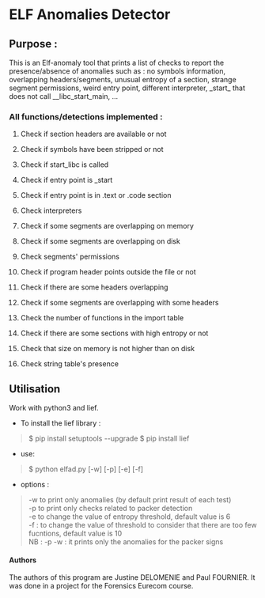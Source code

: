 # ELF Anomalies Detector

## Purpose :

This is an Elf-anomaly tool that prints a list of checks to report the presence/absence of anomalies such as : no symbols information, overlapping headers/segments, unusual entropy of a section, strange segment permissions, weird entry point, different interpreter, \_start\_ that does not call \_\_libc\_start\_main, ...

### All functions/detections implemented :

1. Check if section headers are available or not
2. Check if symbols have been stripped or not
3. Check if start\_libc is called
4. Check if entry point is \_start
5. Check if entry point is in .text or .code section
6. Check interpreters
7. Check if some segments are overlapping on memory
8. Check if some segments are overlapping on disk
9. Check segments' permissions
10. Check if program header points outside the file or not
11. Check if there are some headers overlapping
12. Check if some segments are overlapping with some headers

13. Check the number of functions in the import table
14. Check if there are some sections with high entropy or not
15. Check that size on memory is not higher than on disk
16. Check string table's presence


## Utilisation

Work with python3 and lief.

* To install the lief library :
> $ pip install setuptools --upgrade
> $ pip install lief

* use:
> $ python elfad.py <filename> [-w] [-p] [-e] [-f]

* options : 
>	-w to print only anomalies (by default print result of each test)   
>	-p to print only checks related to packer detection  
>	-e to change the value of entropy threshold, default value is 6  
> 	-f : to change the value of threshold to consider that there are too few fucntions, default value is 10  
> 	NB : -p -w : it prints only the anomalies for the packer signs

#### Authors
The authors of this program are Justine DELOMENIE and Paul FOURNIER. It was done in a project for the Forensics Eurecom course.	
